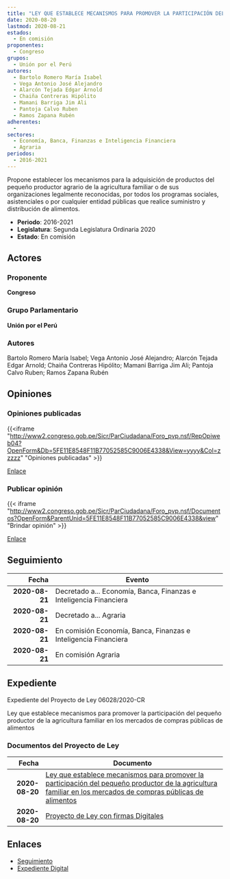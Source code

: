 ```yaml
---
title: "LEY QUE ESTABLECE MECANISMOS PARA PROMOVER LA PARTICIPACIÓN DEL PRODUCTOR DE LA AGRICULTURA FAMILIAR EN LOS MERCADOS DE COMPRAS PÚBLICAS DE ALIMENTOS"
date: 2020-08-20
lastmod: 2020-08-21
estados: 
  - En comisión
proponentes: 
  - Congreso
grupos: 
  - Unión por el Perú
autores: 
  - Bartolo Romero María Isabel
  - Vega Antonio José Alejandro
  - Alarcón Tejada Edgar Arnold
  - Chaiña Contreras Hipólito
  - Mamani Barriga Jim Ali
  - Pantoja Calvo Ruben
  - Ramos Zapana Rubén
adherentes: 
  - 
sectores: 
  - Economía, Banca, Finanzas e Inteligencia Financiera
  - Agraria
periodos: 
  - 2016-2021
---
```


Propone establecer los mecanismos para la adquisición de productos del pequeño productor agrario de la agricultura familiar o de sus organizaciones legalmente reconocidas, por todos los programas sociales, asistenciales o por cualquier entidad públicas que realice suministro y distribución de alimentos.

- **Periodo**: 2016-2021
- **Legislatura**: Segunda Legislatura Ordinaria 2020
- **Estado**: En comisión

## Actores

### Proponente

**Congreso**

### Grupo Parlamentario

**Unión por el Perú**

### Autores

Bartolo Romero María Isabel; Vega Antonio José Alejandro; Alarcón Tejada Edgar Arnold; Chaiña Contreras Hipólito; Mamani Barriga Jim Ali; Pantoja Calvo Ruben; Ramos Zapana Rubén


## Opiniones

### Opiniones publicadas

{{<iframe "http://www2.congreso.gob.pe/Sicr/ParCiudadana/Foro_pvp.nsf/RepOpiweb04?OpenForm&Db=5FE11E8548F11B77052585C9006E4338&View=yyyy&Col=zzzzz" "Opiniones publicadas" >}}

[Enlace](http://www2.congreso.gob.pe/Sicr/ParCiudadana/Foro_pvp.nsf/RepOpiweb04?OpenForm&Db=5FE11E8548F11B77052585C9006E4338&View=yyyy&Col=zzzzz)
### Publicar opinión

{{< iframe "http://www2.congreso.gob.pe/Sicr/ParCiudadana/Foro_pvp.nsf/Documentos?OpenForm&ParentUnid=5FE11E8548F11B77052585C9006E4338&view" "Brindar opinión" >}}

[Enlace](http://www2.congreso.gob.pe/Sicr/ParCiudadana/Foro_pvp.nsf/Documentos?OpenForm&ParentUnid=5FE11E8548F11B77052585C9006E4338&view)

## Seguimiento

| Fecha | Evento |
|------:|--------|
| **2020-08-21** | Decretado a... Economía, Banca, Finanzas e Inteligencia Financiera|
| **2020-08-21** | Decretado a... Agraria|
| **2020-08-21** | En comisión Economía, Banca, Finanzas e Inteligencia Financiera|
| **2020-08-21** | En comisión Agraria|


## Expediente

Expediente del Proyecto de Ley 06028/2020-CR

Ley que establece mecanismos para promover la participación del pequeño productor de la agricultura familiar en los mercados de compras públicas de alimentos


### Documentos del Proyecto de Ley

| Fecha | Documento |
|------:|--------|
| **2020-08-20** | [Ley que establece mecanismos para promover la participación del pequeño productor de la agricultura familiar en los mercados de compras públicas de alimentos](http://www.leyes.congreso.gob.pe/Documentos/2016_2021/Proyectos_de_Ley_y_de_Resoluciones_Legislativas/PL06028-20200820.pdf) |
| **2020-08-20** | [Proyecto de Ley con firmas Digitales](http://www.leyes.congreso.gob.pe/Documentos/2016_2021/Proyectos_de_Ley_y_de_Resoluciones_Legislativas/Proyectos_Firmas_digitales/PL06028.pdf) |

## Enlaces 

- [Seguimiento](http://www2.congreso.gob.pehttp://www2.congreso.gob.pe/Sicr/TraDocEstProc/CLProLey2016.nsf/f7fff46988ca05b1052578e100829cc7/55f01320afb519bd052585ca007796ff?OpenDocument)
- [Expediente Digital](http://www2.congreso.gob.pehttp://www2.congreso.gob.pe/Sicr/TraDocEstProc/CLProLey2016.nsf/f7fff46988ca05b1052578e100829cc7/55f01320afb519bd052585ca007796ff?OpenDocument&Click=05257FB7005EB655.eb71d0cf91d8294e05256cdf006b5706/$Body/0.1C6C)
